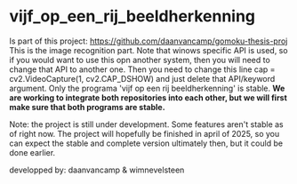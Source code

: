 # vijf_op_een_rij_beeldherkenning
Is part of this project: https://github.com/daanvancamp/gomoku-thesis-proj
This is the image recognition part.
Note that  winows specific API is used, so if you would want to use this opn another system, then you will need to change that API to another one. Then you need to change this line     cap = cv2.VideoCapture(1, cv2.CAP_DSHOW) and just delete that API/keyword argument.
Only the programa 'vijf op een rij beeldherkenning' is stable. **We are working to integrate both repositories into each other, but we will first make sure that both programs are stable.**

Note: the project is still under development. Some features aren't stable as of right now. The project will hopefully be finished in april of 2025, so you can expect the stable and complete version ultimately then, but it could be done earlier.

developped by: daanvancamp & wimnevelsteen
